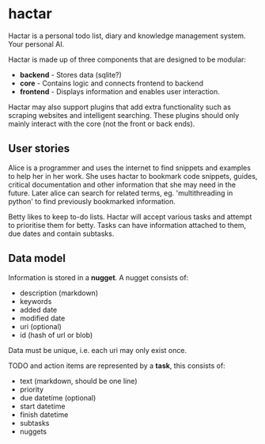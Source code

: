 hactar
======

Hactar is a personal todo list, diary and knowledge management system. Your
personal AI.


Hactar is made up of three components that are designed to be modular:

 * **backend** - Stores data (sqlite?)
 * **core** - Contains logic and connects frontend to backend
 * **frontend** - Displays information and enables user interaction.

Hactar may also support plugins that add extra functionality such as scraping
websites and intelligent searching. These plugins should only mainly interact
with the core (not the front or back ends).

User stories
------------

Alice is a programmer and uses the internet to find snippets and examples to
help her in her work. She uses hactar to bookmark code snippets, guides,
critical documentation and other information that she may need in the future.
Later alice can search for related terms, eg. 'multithreading in python' to
find previously bookmarked information.

Betty likes to keep to-do lists. Hactar will accept various tasks and
attempt to prioritise them for betty. Tasks can have information attached to
them, due dates and contain subtasks.

Data model
----------

Information is stored in a **nugget**. A nugget consists of:
 * description (markdown)
 * keywords
 * added date
 * modified date
 * uri (optional)
 * id (hash of url or blob)

Data must be unique, i.e. each uri may only exist once.

TODO and action items are represented by a **task**, this consists of:
 * text (markdown, should be one line)
 * priority
 * due datetime (optional)
 * start datetime
 * finish datetime
 * subtasks
 * nuggets
